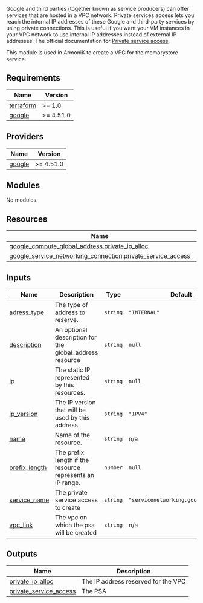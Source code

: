 Google and third parties (together known as service producers) can offer services that are hosted in a VPC network. Private services access lets you reach the internal IP addresses of these Google and third-party services by using private connections. This is useful if you want your VM instances in your VPC network to use internal IP addresses instead of external IP addresses. The official documentation for [Private service access](https://cloud.google.com/vpc/docs/private-services-access).

This module is used in ArmoniK to create a VPC for the memorystore service. 
<!-- BEGIN_TF_DOCS -->
## Requirements

| Name | Version |
|------|---------|
| <a name="requirement_terraform"></a> [terraform](#requirement\_terraform) | >= 1.0 |
| <a name="requirement_google"></a> [google](#requirement\_google) | >= 4.51.0 |

## Providers

| Name | Version |
|------|---------|
| <a name="provider_google"></a> [google](#provider\_google) | >= 4.51.0 |

## Modules

No modules.

## Resources

| Name | Type |
|------|------|
| [google_compute_global_address.private_ip_alloc](https://registry.terraform.io/providers/hashicorp/google/latest/docs/resources/compute_global_address) | resource |
| [google_service_networking_connection.private_service_access](https://registry.terraform.io/providers/hashicorp/google/latest/docs/resources/service_networking_connection) | resource |

## Inputs

| Name | Description | Type | Default | Required |
|------|-------------|------|---------|:--------:|
| <a name="input_adress_type"></a> [adress\_type](#input\_adress\_type) | The type of address to reserve. | `string` | `"INTERNAL"` | no |
| <a name="input_description"></a> [description](#input\_description) | An optional description for the global\_address resource | `string` | `null` | no |
| <a name="input_ip"></a> [ip](#input\_ip) | The static IP represented by this resources. | `string` | `null` | no |
| <a name="input_ip_version"></a> [ip\_version](#input\_ip\_version) | The IP version that will be used by this address. | `string` | `"IPV4"` | no |
| <a name="input_name"></a> [name](#input\_name) | Name of the resource. | `string` | n/a | yes |
| <a name="input_prefix_length"></a> [prefix\_length](#input\_prefix\_length) | The prefix length if the resource represents an IP range. | `number` | `null` | no |
| <a name="input_service_name"></a> [service\_name](#input\_service\_name) | The private service access to create | `string` | `"servicenetworking.googleapis.com"` | no |
| <a name="input_vpc_link"></a> [vpc\_link](#input\_vpc\_link) | The vpc on which the psa will be created | `string` | n/a | yes |

## Outputs

| Name | Description |
|------|-------------|
| <a name="output_private_ip_alloc"></a> [private\_ip\_alloc](#output\_private\_ip\_alloc) | The IP address reserved for the VPC |
| <a name="output_private_service_access"></a> [private\_service\_access](#output\_private\_service\_access) | The PSA |
<!-- END_TF_DOCS -->